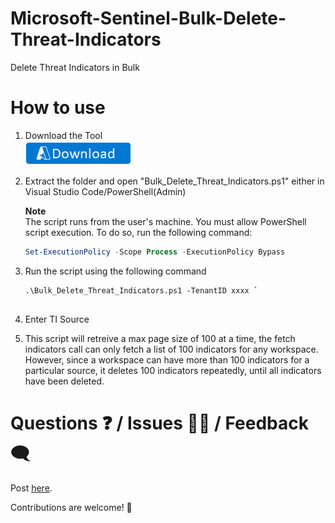 # Microsoft-Sentinel-Bulk-Delete-Threat-Indicators
Delete Threat Indicators in Bulk

# How to use
1. Download the Tool  
   [![Download](./images/Download.png)](https://github.com/sreedharande/MS-Sentinel-Bulk-Delete-Threat-Indicators/archive/refs/heads/main.zip)

2. Extract the folder and open "Bulk_Delete_Threat_Indicators.ps1" either in Visual Studio Code/PowerShell(Admin)

   **Note**  
   The script runs from the user's machine. You must allow PowerShell script execution. To do so, run the following command:
   
   ```PowerShell
   Set-ExecutionPolicy -Scope Process -ExecutionPolicy Bypass  
   ```  

3. Run the script using the following command  
   ```  
   .\Bulk_Delete_Threat_Indicators.ps1 -TenantID xxxx `
                        
   ```
4. Enter TI Source

5. This script will retreive a max page size of 100 at a time, the fetch indicators call can only fetch a list of 100 indicators for any workspace. However, since a workspace can have more than 100 indicators for a particular source, it deletes 100 indicators repeatedly, until all indicators have been deleted.
	


	
# Questions ❓ / Issues 🙋‍♂️ / Feedback 🗨
Post [here](https://github.com/sreedharande/MS-Sentinel-Bulk-Delete-Threat-Indicators/issues).

Contributions are welcome! 👏
